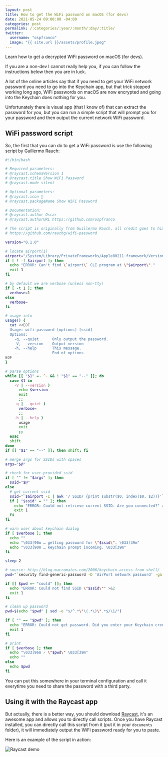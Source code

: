 ```yaml
---
layout: post
title: How to get the WiFi password on macOS (for devs)
date: 2021-05-24 09:00:00 -04:00
categories: post
permalink: /:categories/:year/:month/:day/:title/
twitter:
  username: "ospfranco"
  image: "{{ site.url }}/assets/profile.jpeg"
---
```


Learn how to get a decrypted WiFi password on macOS (for devs).

If you are a non-dev I cannot really help you, if you can follow the instructions below then you are in luck.

A lot of the online articles say that if you need to get your WiFi network password you need to go into the Keychain app, but that trick stopped working long ago, WiFi passwords on macOS are now encrypted and going into the Keychain does nothing for you.

Unfortunately there is visual app (that I know of) that can extract the password for you, but you can run a simple script that will prompt you for your password and then output the current network WiFi password.

## WiFi password script

So, the first that you can do to get a WiFi password is use the following script by Guillermo Rauch:

```bash
#!/bin/bash

# Required parameters:
# @raycast.schemaVersion 1
# @raycast.title Show WiFi Password
# @raycast.mode silent

# Optional parameters:
# @raycast.icon 📶
# @raycast.packageName Show WiFi Password

# Documentation:
# @raycast.author Oscar
# @raycast.authorURL https://github.com/ospfranco

# The script is originally from Guillermo Rauch, all credit goes to him, all I did was add the Raycast headers
# https://github.com/rauchg/wifi-password

version="0.1.0"

# locate airport(1)
airport="/System/Library/PrivateFrameworks/Apple80211.framework/Versions/Current/Resources/airport"
if [ ! -f $airport ]; then
  echo "ERROR: Can't find \`airport\` CLI program at \"$airport\"."
  exit 1
fi

# by default we are verbose (unless non-tty)
if [ -t 1 ]; then
  verbose=1
else
  verbose=
fi

# usage info
usage() {
  cat <<EOF
  Usage: wifi-password [options] [ssid]
  Options:
    -q, --quiet      Only output the password.
    -V, --version    Output version
    -h, --help       This message.
    --               End of options
EOF
}

# parse options
while [[ "$1" =~ ^- && ! "$1" == "--" ]]; do
  case $1 in
    -V | --version )
      echo $version
      exit
      ;;
    -q | --quiet )
      verbose=
      ;;
    -h | --help )
      usage
      exit
      ;;
  esac
  shift
done
if [[ "$1" == "--" ]]; then shift; fi

# merge args for SSIDs with spaces
args="$@"

# check for user-provided ssid 
if [ "" != "$args" ]; then
  ssid="$@"
else
  # get current ssid
  ssid="`$airport -I | awk '/ SSID/ {print substr($0, index($0, $2))}'`"
  if [ "$ssid" = "" ]; then
    echo "ERROR: Could not retrieve current SSID. Are you connected?" >&2
    exit 1
  fi
fi

# warn user about keychain dialog
if [ $verbose ]; then
  echo ""
  echo "\033[90m … getting password for \"$ssid\". \033[39m"
  echo "\033[90m … keychain prompt incoming. \033[39m"
fi

sleep 2

# source: http://blog.macromates.com/2006/keychain-access-from-shell/
pwd="`security find-generic-password -D 'AirPort network password' -ga \"$ssid\" 2>&1 >/dev/null`"

if [[ $pwd =~ "could" ]]; then
  echo "ERROR: Could not find SSID \"$ssid\"" >&2
  exit 1
fi

# clean up password
pwd=$(echo "$pwd" | sed -e "s/^.*\"\(.*\)\".*$/\1/")

if [ "" == "$pwd" ]; then
  echo "ERROR: Could not get password. Did you enter your Keychain credentials?" >&2
  exit 1
fi

# print
if [ $verbose ]; then
  echo "\033[96m ✓ \"$pwd\" \033[39m"
  echo ""
else
  echo $pwd
fi
```

You can put this somewhere in your terminal configuration and call it everytime you need to share the password with a third party.

## Using it with the Raycast app

But actually, there is a better way, you should download [Raycast](https://raycast.com), it's an awesome app and allows you to directly call scripts. Once you have Raycast installed, you can directly call this script from it (put it in your `documents` folder), it will immediately output the WiFi password ready for you to paste.

Here is an example of the script in action:

![Raycast demo]({{site.url}}/assets/raycast_password.gif "Raycast demo")